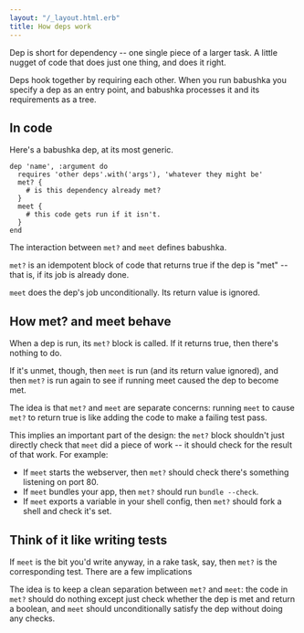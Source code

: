 ```yaml
---
layout: "/_layout.html.erb"
title: How deps work
---
```



Dep is short for dependency -- one single piece of a larger task. A little nugget of code that does just one thing, and does it right.

Deps hook together by requiring each other. When you run babushka you specify a dep as an entry point, and babushka processes it and its requirements as a tree.


## In code

Here's a babushka dep, at its most generic.

    dep 'name', :argument do
      requires 'other deps'.with('args'), 'whatever they might be'
      met? {
        # is this dependency already met?
      }
      meet {
        # this code gets run if it isn't.
      }
    end

The interaction between `met?` and `meet` defines babushka.

`met?` is an idempotent block of code that returns true if the dep is "met" -- that is, if its job is already done.

`meet` does the dep's job unconditionally. Its return value is ignored.


## How met? and meet behave

When a dep is run, its `met?` block is called. If it returns true, then there's nothing to do.

If it's unmet, though, then `meet` is run (and its return value ignored), and then `met?` is run again to see if running meet caused the dep to become met.

The idea is that `met?` and `meet` are separate concerns: running `meet` to cause `met?` to return true is like adding the code to make a failing test pass.

This implies an important part of the design: the `met?` block shouldn't just directly check that `meet` did a piece of work -- it should check for the result of that work. For example:

- If `meet` starts the webserver, then `met?` should check there's something listening on port 80.
- If `meet` bundles your app, then `met?` should run `bundle --check`.
- If `meet` exports a variable in your shell config, then `met?` should fork a shell and check it's set.


## Think of it like writing tests

If `meet` is the bit you'd write anyway, in a rake task, say, then `met?` is the corresponding test. There are a few implications

The idea is to keep a clean separation between `met?` and `meet`: the code in `met?` should do nothing except just check whether the dep is met and return a boolean, and `meet` should unconditionally satisfy the dep without doing any checks.
